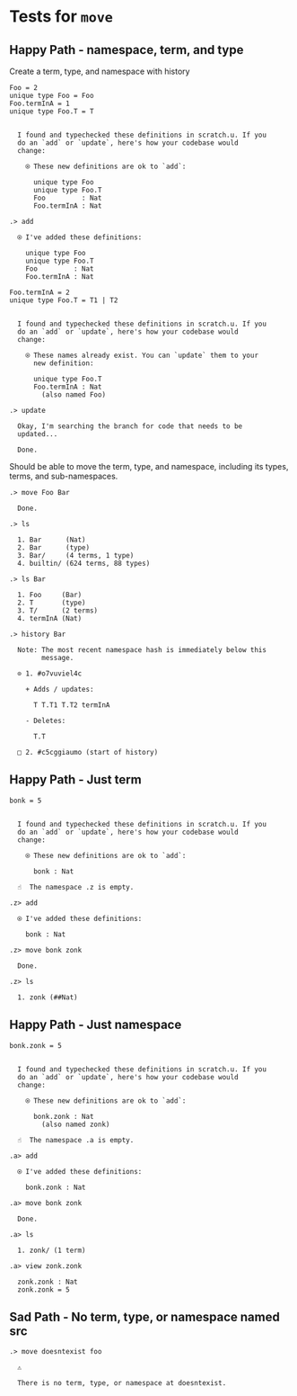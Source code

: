 # Tests for `move`

## Happy Path - namespace, term, and type

Create a term, type, and namespace with history

```unison
Foo = 2
unique type Foo = Foo
Foo.termInA = 1
unique type Foo.T = T
```

```ucm

  I found and typechecked these definitions in scratch.u. If you
  do an `add` or `update`, here's how your codebase would
  change:
  
    ⍟ These new definitions are ok to `add`:
    
      unique type Foo
      unique type Foo.T
      Foo         : Nat
      Foo.termInA : Nat

```
```ucm
.> add

  ⍟ I've added these definitions:
  
    unique type Foo
    unique type Foo.T
    Foo         : Nat
    Foo.termInA : Nat

```
```unison
Foo.termInA = 2
unique type Foo.T = T1 | T2
```

```ucm

  I found and typechecked these definitions in scratch.u. If you
  do an `add` or `update`, here's how your codebase would
  change:
  
    ⍟ These names already exist. You can `update` them to your
      new definition:
    
      unique type Foo.T
      Foo.termInA : Nat
        (also named Foo)

```
```ucm
.> update

  Okay, I'm searching the branch for code that needs to be
  updated...

  Done.

```
Should be able to move the term, type, and namespace, including its types, terms, and sub-namespaces.

```ucm
.> move Foo Bar

  Done.

.> ls

  1. Bar      (Nat)
  2. Bar      (type)
  3. Bar/     (4 terms, 1 type)
  4. builtin/ (624 terms, 88 types)

.> ls Bar

  1. Foo     (Bar)
  2. T       (type)
  3. T/      (2 terms)
  4. termInA (Nat)

.> history Bar

  Note: The most recent namespace hash is immediately below this
        message.
  
  ⊙ 1. #o7vuviel4c
  
    + Adds / updates:
    
      T T.T1 T.T2 termInA
    
    - Deletes:
    
      T.T
  
  □ 2. #c5cggiaumo (start of history)

```
## Happy Path - Just term

```unison
bonk = 5
```

```ucm

  I found and typechecked these definitions in scratch.u. If you
  do an `add` or `update`, here's how your codebase would
  change:
  
    ⍟ These new definitions are ok to `add`:
    
      bonk : Nat

```
```ucm
  ☝️  The namespace .z is empty.

.z> add

  ⍟ I've added these definitions:
  
    bonk : Nat

.z> move bonk zonk

  Done.

.z> ls

  1. zonk (##Nat)

```
## Happy Path - Just namespace

```unison
bonk.zonk = 5
```

```ucm

  I found and typechecked these definitions in scratch.u. If you
  do an `add` or `update`, here's how your codebase would
  change:
  
    ⍟ These new definitions are ok to `add`:
    
      bonk.zonk : Nat
        (also named zonk)

```
```ucm
  ☝️  The namespace .a is empty.

.a> add

  ⍟ I've added these definitions:
  
    bonk.zonk : Nat

.a> move bonk zonk

  Done.

.a> ls

  1. zonk/ (1 term)

.a> view zonk.zonk

  zonk.zonk : Nat
  zonk.zonk = 5

```
## Sad Path - No term, type, or namespace named src

```ucm
.> move doesntexist foo

  ⚠️
  
  There is no term, type, or namespace at doesntexist.

```

